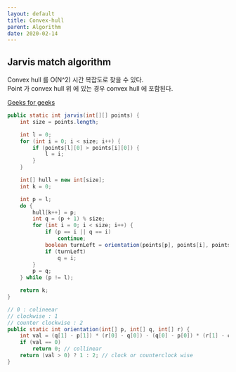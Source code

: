 ```yaml
---
layout: default
title: Convex-hull
parent: Algorithm
date: 2020-02-14
---
```


## Jarvis match algorithm

Convex hull 를 O(N^2) 시간 복잡도로 찾을 수 있다.  
Point 가 convex hull 위 에 있는 경우 convex hull 에 포함된다.

[Geeks for geeks](https://www.geeksforgeeks.org/convex-hull-set-1-jarviss-algorithm-or-wrapping/)

```java
public static int jarvis(int[][] points) {
    int size = points.length;

    int l = 0;
    for (int i = 0; i < size; i++) {
        if (points[l][0] > points[i][0]) {
            l = i;
        }
    }

    int[] hull = new int[size];
    int k = 0;

    int p = l;
    do {
        hull[k++] = p;
        int q = (p + 1) % size;
        for (int i = 0; i < size; i++) {
            if (p == i || q == i)
                continue;
            boolean turnLeft = orientation(points[p], points[i], points[q]) == 2;
            if (turnLeft)
                q = i;
        }
        p = q;
    } while (p != l);

    return k;
}

// 0 : colineear
// clockwise : 1
// counter clockwise : 2
public static int orientation(int[] p, int[] q, int[] r) {
    int val = (q[1] - p[1]) * (r[0] - q[0]) - (q[0] - p[0]) * (r[1] - q[1]);
    if (val == 0)
        return 0; // collinear
    return (val > 0) ? 1 : 2; // clock or counterclock wise
}
```
